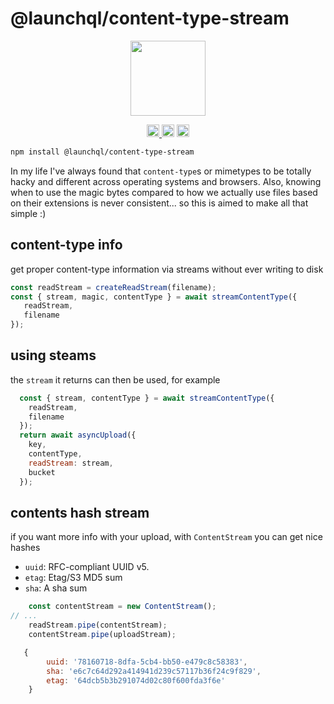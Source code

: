 # @launchql/content-type-stream

<p align="center" width="100%">
  <img height="120" src="https://github.com/user-attachments/assets/d0456af5-b6e9-422e-a45d-2574d5be490f" />
</p>

<p align="center" width="100%">
  <a href="https://github.com/launchql/launchql-2.0/actions/workflows/run-tests.yaml">
    <img height="20" src="https://github.com/launchql/launchql-2.0/actions/workflows/run-tests.yaml/badge.svg" />
  </a>
   <a href="https://github.com/launchql/launchql-2.0/blob/main/LICENSE-MIT"><img height="20" src="https://img.shields.io/badge/license-MIT-blue.svg"/></a>
   <a href="https://www.npmjs.com/package/@launchql/content-type-stream"><img height="20" src="https://img.shields.io/github/package-json/v/launchql/launchql-2.0?filename=packages%2Fcontent-type-stream%2Fpackage.json"/></a>
</p>

```sh
npm install @launchql/content-type-stream
```

In my life I've always found that `content-type`s or mimetypes to be totally hacky and different across operating systems and browsers. Also, knowing when to use the magic bytes compared to how we actually use files based on their extensions is never consistent... so this is aimed to make all that simple :)

## content-type info

get proper content-type information via streams without ever writing to disk

```js
const readStream = createReadStream(filename);
const { stream, magic, contentType } = await streamContentType({
   readStream,
   filename
});
```

## using steams

the `stream` it returns can then be used, for example

```js
  const { stream, contentType } = await streamContentType({
    readStream,
    filename
  });
  return await asyncUpload({
    key,
    contentType,
    readStream: stream,
    bucket
  });
```

## contents hash stream

if you want more info with your upload, with `ContentStream` you can get nice hashes

* `uuid`: RFC-compliant UUID v5.
* `etag`: Etag/S3 MD5 sum
* `sha`: A sha sum

```js
    const contentStream = new ContentStream();
// ...
    readStream.pipe(contentStream);
    contentStream.pipe(uploadStream);
```

```js
   { 
        uuid: '78160718-8dfa-5cb4-bb50-e479c8c58383',
        sha: 'e6c7c64d292a414941d239c57117b36f24c9f829',
        etag: '64dcb5b3b291074d02c80f600fda3f6e'
    }
```

